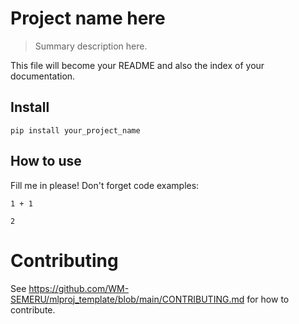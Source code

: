 # Project name here
> Summary description here.


This file will become your README and also the index of your documentation.

## Install

`pip install your_project_name`

## How to use

Fill me in please! Don't forget code examples:

```
1 + 1
```




    2



# Contributing

See https://github.com/WM-SEMERU/mlproj_template/blob/main/CONTRIBUTING.md for how to contribute.
